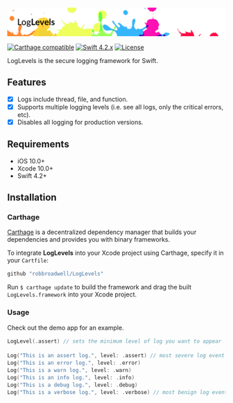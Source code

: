 ![LogLevels](README/loglevels.png)

[![Carthage compatible](https://img.shields.io/badge/Carthage-compatible-4BC51D.svg?style=flat)](https://github.com/Carthage/Carthage)
[![Swift 4.2.x](https://img.shields.io/badge/Swift-4.2.x-orange.svg)](https://github.com/apple/swift)
[![License](https://img.shields.io/badge/license-MIT-lightgrey.svg)](https://opensource.org/licenses/MIT)

LogLevels is the secure logging framework for Swift.

## Features

- [x] Logs include thread, file, and function.
- [x] Supports multiple logging levels (i.e. see all logs, only the critical errors, etc).
- [x] Disables all logging for production versions.

## Requirements

- iOS 10.0+
- Xcode 10.0+
- Swift 4.2+

## Installation

### Carthage

[Carthage](https://github.com/Carthage/Carthage) is a decentralized dependency manager that builds your dependencies and provides you with binary frameworks. 

To integrate **LogLevels** into your Xcode project using Carthage, specify it in your `Cartfile`:

```ruby
github "robbroadwell/LogLevels"
```

Run `$ carthage update` to build the framework and drag the built `LogLevels.framework` into your Xcode project.

### Usage

Check out the demo app for an example. 

```swift
LogLevel(.assert) // sets the minimum level of log you want to appear

Log("This is an assert log.", level: .assert) // most severe log event
Log("This is an error log.", level: .error)
Log("This is a warn log.", level: .warn)
Log("This is an info log.", level: .info)
Log("This is a debug log.", level: .debug)
Log("This is a verbose log.", level: .verbose) // most benign log event
```
